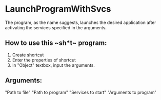 # LaunchProgramWithSvcs

The program, as the name suggests, launches the desired application after activating the services specified in the arguments.

## How to use this ~sh*t~ program:
1. Create shortcut
2. Enter the properties of shortcut
3. In "Object" textbox, input the arguments.

## Arguments:
"Path to file" "Path to program" "Services to start" "Arguments to program"
